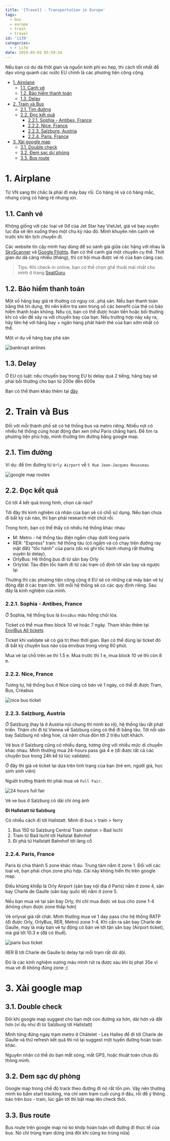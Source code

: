 ```yaml
---
title: '[Travel] - Transportation in Europe'
tags:
  - bus
  - europe
  - train
  - travel
id: '1139'
categories:
  - - Life
date: 2019-05-01 05:59:14
---
```


Nếu bạn có dư dả thời gian và nguồn kinh phí eo hẹp, thì cách tốt nhất để dạo vòng quanh các nước EU chính là các phương tiện công cộng.
<!-- more -->
*   [1. Airplane](#1-airplane)
    *   [1.1. Canh vé](#11-canh-vé)
    *   [1.2. Bảo hiểm thanh toán](#12-bảo-hiểm-thanh-toán)
    *   [1.3. Delay](#13-delay)
*   [2. Train và Bus](#2-train-và-bus)
    *   [2.1. Tìm đường](#21-tìm-đường)
    *   [2.2. Đọc kết quả](#22-đọc-kết-quả)
        *   [2.2.1. Sophia - Antibes, France](#221-sophia---antibes-france)
        *   [2.2.2. Nice, France](#222-nice-france)
        *   [2.2.3. Salzburg, Austria](#223-salzburg-austria)
        *   [2.2.4. Paris, France](#224-paris-france)
*   [3. Xài google map](#3-xài-google-map)
    *   [3.1. Double check](#31-double-check)
    *   [3.2. Đem sạc dự phòng](#32-đem-sạc-dự-phòng)
    *   [3.3. Bus route](#33-bus-route)

# 1. Airplane

Từ VN sang thì chắc là phải đi máy bay rồi. Có hãng rẻ và có hãng mắc, nhưng cũng có hãng rẻ nhưng xịn.

## 1.1. Canh vé

Không giống với các loại vé 0đ của Jet Star hay VietJet, giá vé bay xuyên lục địa sẽ lên xuống theo một chu kỳ nào đó. Mình khuyên nên canh vé trước khi lên lịch chuyến đi.

Các website tin cậy mình hay dùng để so sánh giá giữa các hãng với nhau là [SkyScanner](https://www.skyscanner.com.vn) và [Google Flights](https://www.google.com/flights). Bạn có thể canh giá một chuyến cụ thể. Thời gian dư dả càng nhiều (tháng), thì cơ hội mua được vé rẻ của bạn càng cao.

> Tips: Khi check-in online, bạn có thể chọn ghế thoải mái nhất cho mình ở trang [SeatGuru](https://seatguru.com/)

## 1.2. Bảo hiểm thanh toán

Một số hãng bay giá rẻ thường có nguy cơ...phá sản. Nếu bạn thanh toán bằng thẻ tín dụng, thì nên kiểm tra xem trong số các benefit của thẻ có bảo hiểm thanh toán không. Nếu có, bạn có thể được hoàn tiền hoặc bồi thường khi có vấn đề xảy ra với chuyến bay của bạn. Nếu trường hợp này xảy ra, hãy liên hệ với hãng bay + ngân hàng phát hành thẻ của bạn sớm nhất có thể.

Một ví dụ về hãng bay phá sản

![bankrupt airlines](https://i.imgur.com/zAiYOQC.png)

## 1.3. Delay

Ở EU có luật: nếu chuyến bay trong EU bị delay quá 2 tiếng, hãng bay sẽ phải bồi thường cho bạn từ 200e đến 600e

Bạn có thể tham khảo thêm tại [đây](https://europa.eu/youreurope/citizens/travel/passenger-rights/air/index_en.htm)

# 2. Train và Bus

Đối với mỗi thành phố sẽ có hệ thống bus và metro riêng. Nhiều nơi có nhiều hệ thống cùng hoạt động đan xen (như Paris chẳng hạn). Để tìm ra phương tiện phù hợp, mình thường tìm đường bằng google map.

## 2.1. Tìm đường

Ví dụ: để tìm đường từ `Orly Airport` về `5 Rue Jean-Jacques Rousseau`

![google map routes](https://i.imgur.com/quxyTUC.jpg)

## 2.2. Đọc kết quả

Có tới 4 kết quả trong hình, chọn cái nào?

Tới đây thì kinh nghiệm cá nhân của bạn sẽ có chỗ sử dụng. Nếu bạn chưa đi bất kỳ cái nào, thì bạn phải research một chút rồi.

Trong hình, bạn có thể thấy có nhiều hệ thống khác nhau

*   M: Metro - hệ thống tàu điện ngầm chạy dưới lòng paris
*   RER: "Express" train: hệ thống tàu (có ngầm và có chạy trên đường ray mặt đất) "tốc hành" của paris (dù nó ghi tốc hành nhưng rất thường xuyên bị delay).
*   OrlyBus: Hệ thống bus đi từ sân bay Orly
*   OrlyVal: Tàu điện tốc hành đi từ các trạm cố định tới sân bay và ngược lại

Thường thì các phương tiện công cộng ở EU sẽ có những cái máy bán vé tự động đặt ở các trạm lớn. Với mỗi hệ thống sẽ có các quy định riêng. Sau đây là kinh nghiệm của mình.

### 2.2.1. Sophia - Antibes, France

Ở Sophia, hệ thống bus là `EnviBus` màu hồng chói lóa.

Ticket có thể mua theo block 10 vé hoặc 7 ngày. Tham khảo thêm tại [EnviBus All tickets](http://www.envibus.fr/en/the-best-pass/type-of-ticket/all.html#menu_tarifs)

Ticket khi validate sẽ có giá trị theo thời gian. Bạn có thể dùng lại ticket đó đi bất kỳ chuyến bus nào của envibus trong vòng 60 phút.

Mua vé tại chỗ trên xe thì 1.5 e. Mua trước thì 1 e, mua block 10 vé thì còn 8 e.

### 2.2.2. Nice, France

Tương tự, hệ thống bus ở Nice cũng có bán vé 1 ngày, có thể đi được Tram, Bus, Créabus

![nice bus ticket](https://i.imgur.com/grSNKKU.jpg)

### 2.2.3. Salzburg, Austria

Ở Salzburg (hay là ở Austria nói chung thì mình ko rõ), hệ thống tàu rất phát triển. Thậm chí đi từ Vienna về Salzburg cũng có thể đi bằng tàu. Tới nỗi sân bay Salzburg nó vắng hoe, cả năm chưa đón tới 2 triệu lượt khách.

Vé bus ở Salzburg cũng có nhiều dạng, tương ứng với nhiều mức di chuyển khác nhau. Mình thường mua 24-hours pass giá 4 e (đi được tất cả các chuyến bus trong 24h kể từ lúc validate).

Ở đây thì giá vé ticket lại dựa trên tình trạng của bạn (trẻ em, người già, học sinh sinh viên)

Người trưởng thành thì phải mua vé `Full Fair`.

![24 hours full fair](https://i.imgur.com/slEMFzv.png)

Vé xe bus ở Salzburg có dải chỉ óng ánh

**Đi Hallstatt từ Salzburg**

Có nhiều cách đi tới Hallstatt. Mình đi bus > train > ferry

1.  Bus 150 từ Salzburg Central Train station > Bad Ischl
2.  Train từ Bad Ischl tới Hallstat Bahnhof
3.  Đi phà từ Hallstatt Bahnhof tới làng cổ

### 2.2.4. Paris, France

Paris _bị_ chia thành 5 zone khác nhau. Trung tâm nằm ở zone 1. Đối với các loại vé, bạn phải chọn zone phù hợp. Cái này không hiển thị trên google map.

Điều khủng khiếp là Orly Airport (sân bay nội địa ở Paris) nằm ở zone 4, sân bay Charle de Gaulle (sân bay quốc tế) nằm ở zone 5.

Nếu bạn mua vé tại sân bay Orly, thì chỉ mua được vé bus cho zone 1-4 (không chọn được zone thấp hơn)

Vé orlyval giá rất chát. Mình thường mua vé 1 day pass cho hệ thống RATP (đi được Orly, OrlyBus, RER, Metro) zone 1-4. Khi cần ra sân bay Charle de Gaulle, may là máy bán vé tự động có bán vé tới tận sân bay (Airport ticket), mà giá tới 10.3 e (đã có thuế).

![paris bus ticket](https://i.imgur.com/kEABoXg.png)

RER B tới Charle de Gaulle bị delay tại mỗi trạm rất dữ dội.

Đó là các kinh nghiệm xương máu mình rút ra được sau khi bị phạt 35e vì mua vé đi không đúng zone ;(

# 3. Xài google map

## 3.1. Double check

Đôi khi google map suggest cho bạn một con đường xa hơn, dài hơn và đắt hơn (ví dụ như đi từ Salzburg tới Hallstatt)

Mình từng đứng ngay trạm metro ở Châtelet - Les Halles để đi tới Charle de Gaulle và thử refresh kết quả thì nó lại suggest một tuyến đường hoàn toàn khác.

Nguyên nhân có thể do bạn mất sóng, mất GPS, hoặc thuật toán chưa đủ thông minh.

## 3.2. Đem sạc dự phòng

Google map trong chế độ track theo đường đi nó rất tốn pin. Vậy nên thường mình ko bấm start tracking, mà chỉ xem trạm cuối cùng ở đâu, rồi để ý thông báo trên bus - train, lúc gần tới thì bật map lên check thôi.

## 3.3. Bus route

Bus route trên google map nó ko khớp hoàn toàn với đường đi thực tế của bus. Nó chỉ trùng trạm dừng (mà đôi khi cũng ko trùng nữa)